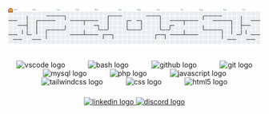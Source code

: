 <picture>
  <source media="(prefers-color-scheme: dark)" srcset="https://raw.githubusercontent.com/Chaorix/Chaorix/output/pacman-contribution-graph-dark.svg">
  <source media="(prefers-color-scheme: light)" srcset="https://raw.githubusercontent.com/Chaorix/Chaorix/output/pacman-contribution-graph.svg">
  <img alt="pacman contribution graph" src="https://raw.githubusercontent.com/Chaorix/Chaorix/output/pacman-contribution-graph.svg">
</picture>

###

<div align="center">
  <img src="https://cdn.jsdelivr.net/gh/devicons/devicon/icons/vscode/vscode-original.svg" height="40" alt="vscode logo"  />
  <img width="38" />
  <img src="https://cdn.simpleicons.org/gnubash/4EAA25" height="40" alt="bash logo"  />
  <img width="38" />
  <img src="https://skillicons.dev/icons?i=github" height="40" alt="github logo"  />
  <img width="38" />
  <img src="https://cdn.simpleicons.org/git/F05032" height="40" alt="git logo"  />
  <img width="38" />
  <img src="https://skillicons.dev/icons?i=mysql" height="40" alt="mysql logo"  />
  <img width="38" />
  <img src="https://cdn.simpleicons.org/php/777BB4" height="40" alt="php logo"  />
  <img width="38" />
  <img src="https://skillicons.dev/icons?i=js" height="40" alt="javascript logo"  />
  <img width="38" />
  <img src="https://cdn.simpleicons.org/tailwindcss/06B6D4" height="40" alt="tailwindcss logo"  />
  <img width="38" />
  <img src="https://cdn.jsdelivr.net/gh/devicons/devicon/icons/css3/css3-original-wordmark.svg" height="40" alt="css logo"  />
  <img width="38" />
  <img src="https://cdn.jsdelivr.net/gh/devicons/devicon/icons/html5/html5-original-wordmark.svg" height="40" alt="html5 logo"  />
</div>

###

<div align="center">
  <a href="https://www.linkedin.com/in/lucas-silva-4a1a49349?utm_source=share&utm_campaign=share_via&utm_content=profile&utm_medium=ios_app" target="_blank">
    <img src="https://img.shields.io/static/v1?message=LinkedIn&logo=linkedin&label=&color=0077B5&logoColor=white&labelColor=&style=for-the-badge" height="27" alt="linkedin logo"  />
  </a>
  <a href="https://discord.com/users/766689506266185758" target="_blank">
    <img src="https://img.shields.io/static/v1?message=Discord&logo=discord&label=&color=7289DA&logoColor=white&labelColor=&style=for-the-badge" height="27" alt="discord logo"  />
  </a>
</div>

###
